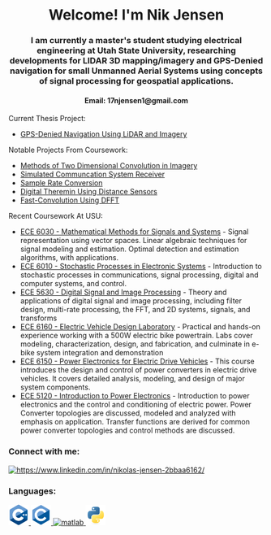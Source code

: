 <!-- **17njensen/17njensen** is a ✨ _special_ ✨ repository because its `README.md` (this file) appears on your GitHub profile. -->

<h1 align="center">Welcome! I'm Nik Jensen</h1>
<h3 align="center">I am currently a master's student studying electrical engineering at Utah State University, researching developments for LIDAR 3D mapping/imagery and GPS-Denied navigation for small Unmanned Aerial Systems using concepts of signal processing for geospatial applications.</h3>
<h4 align="center">Email: 17njensen1@gmail.com</h4>


Current Thesis Project:
- [GPS-Denied Navigation Using LiDAR and Imagery](https://github.com/17njensen/Thesis-Work/blob/main/README.md)

Notable Projects From Coursework: 
- [Methods of Two Dimensional Convolution in Imagery](https://github.com/17njensen/two_dim_conv)
- [Simulated Communcation System Receiver](https://github.com/17njensen/communication-system-simulator)
- [Sample Rate Conversion](https://github.com/17njensen/sample-rate-conversion)
- [Digital Theremin Using Distance Sensors](https://github.com/17njensen/Digital-Theremin-STM32L476-in-c)
- [Fast-Convolution Using DFFT](https://github.com/17njensen/fast-convolution)

Recent Coursework At USU:
- [ECE 6030 - Mathematical Methods for Signals and Systems](https://catalog.usu.edu/preview_course_nopop.php?catoid=35&coid=286776)
      - Signal representation using vector spaces. Linear algebraic techniques for signal modeling and estimation. Optimal detection and estimation algorithms, with applications.
- [ECE 6010 - Stochastic Processes in Electronic Systems](https://catalog.usu.edu/preview_course_nopop.php?catoid=35&coid=286775)
      - Introduction to stochastic processes in communications, signal processing, digital and computer systems, and control. 
- [ECE 5630 - Digital Signal and Image Processing](https://catalog.usu.edu/preview_course_nopop.php?catoid=35&coid=286763)
      - Theory and applications of digital signal and image processing, including filter design, multi-rate processing, the FFT, and 2D systems, signals, and transforms
- [ECE 6160 - Electric Vehicle Design Laboratory](https://catalog.usu.edu/preview_course_nopop.php?catoid=35&coid=291926)
      - Practical and hands-on experience working with a 500W electric bike powertrain. Labs cover modeling, characterization, design, and fabrication, and culminate in e-bike system integration and demonstration
- [ECE 6150 - Power Electronics for Electric Drive Vehicles](https://catalog.usu.edu/preview_course_nopop.php?catoid=35&coid=291924)
      - This course introduces the design and control of power converters in electric drive vehicles. It covers detailed analysis, modeling, and design of major system components. <!-- - (LINK TO EBIKE PROJECT) -->
- [ECE 5120 - Introduction to Power Electronics](https://engineering.usu.edu/ece/power/education/introduction-power-electronics)
      - Introduction to power electronics and the control and conditioning of electric power. Power Converter topologies are discussed, modeled and analyzed with emphasis on application. Transfer functions are derived for common power converter topologies and control methods are discussed.

<h3 align="left">Connect with me:</h3>
<p align="left">
<a href="https://www.linkedin.com/in/nikolas-jensen-2bbaa6162/" target="blank"><img align="center" src="https://raw.githubusercontent.com/rahuldkjain/github-profile-readme-generator/master/src/images/icons/Social/linked-in-alt.svg" alt="https://www.linkedin.com/in/nikolas-jensen-2bbaa6162/" height="30" width="40" /></a>
</p>
<h3 align="left">Languages:</h3>
<p align="left"> <a href="https://www.w3schools.com/cpp/" target="_blank" rel="noreferrer"> <img src="https://raw.githubusercontent.com/devicons/devicon/master/icons/cplusplus/cplusplus-original.svg" alt="cplusplus" width="40" height="40"/> </a> <a href="https://www.cprogramming.com/" target="_blank" rel="noreferrer"> <img src="https://raw.githubusercontent.com/devicons/devicon/master/icons/c/c-original.svg" alt="c" width="40" height="40"/> </a> <a href="https://www.mathworks.com/" target="_blank" rel="noreferrer"> <img src="https://upload.wikimedia.org/wikipedia/commons/2/21/Matlab_Logo.png" alt="matlab" width="40" height="40"/> </a> <a href="https://www.python.org" target="_blank" rel="noreferrer"> <img src="https://raw.githubusercontent.com/devicons/devicon/master/icons/python/python-original.svg" alt="python" width="40" height="40"/> </a> </p>
